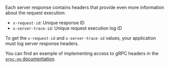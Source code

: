 Each server response contains headers that provide even more information about the request execution:

* `x-request-id`: Unique response ID
* `x-server-trace-id`: Unique request execution log ID

To get the `x-request-id` and `x-server-trace-id` values, your application must log server response headers.

You can find an example of implementing access to gRPC headers in the [`grpc-go` documentation](https://github.com/grpc/grpc-go/blob/master/Documentation/grpc-metadata.md).